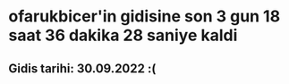 # ofarukbicer'in gidisine son 3 gun 18 saat 36 dakika 28 saniye kaldi

## Gidis tarihi: 30.09.2022 :(